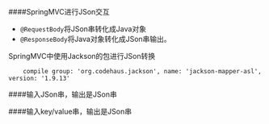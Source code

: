 ####SpringMVC进行JSon交互

* `@RequestBody`将JSon串转化成Java对象
* `@ResponseBody`将Java对象转化成JSon串输出。

SpringMVC中使用Jackson的包进行JSon转换

		compile group: 'org.codehaus.jackson', name: 'jackson-mapper-asl', version: '1.9.13'

####输入JSon串，输出是JSon串




####输入key/value串，输出是JSon串
